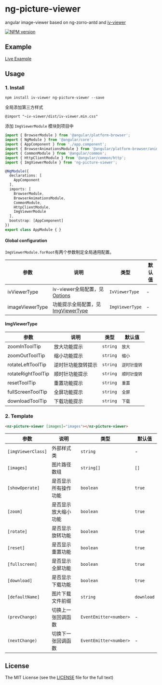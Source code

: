 # ng-picture-viewer

angular image-viewer based on ng-zorro-antd and [iv-viewer](https://github.com/s-yadav/iv-viewer)

[![NPM version](https://img.shields.io/npm/v/ng-picture-viewer.svg)](https://www.npmjs.com/package/ng-picture-viewer)

## Example

[Live Example](https://lzhd.github.io/ng-picture-viewer/)

## Usage

### 1. Install

```
npm install iv-viewer ng-picture-viewer --save
```
全局添加第三方样式
```
@import "~iv-viewer/dist/iv-viewer.min.css"
```

添加 `ImgViewerModule` 模块到项目中

```typescript
import { BrowserModule } from '@angular/platform-browser';
import { NgModule } from '@angular/core';
import { AppComponent } from './app.component';
import { BrowserAnimationsModule } from '@angular/platform-browser/animations';
import { CommonModule } from '@angular/common';
import { HttpClientModule } from '@angular/common/http';
import { ImgViewerModule } from 'ng-picture-viewer';

@NgModule({
  declarations: [
    AppComponent
  ],
  imports: [
    BrowserModule,
    BrowserAnimationsModule,
    CommonModule,
    HttpClientModule,
    ImgViewerModule
  ],
  bootstrap: [AppComponent]
})
export class AppModule { }
```
#### Global configuration

`ImgViewerModule.forRoot`有两个参数制定全局通用配置。

| 参数 | 说明 | 类型 | 默认值 |
| --- | --- | --- | --- |
| ivViewerType | iv-viewer全局配置，见[Options](https://github.com/s-yadav/iv-viewer#Options) | `IvViewerType` | - |
| imageViewerType | 功能提示全局配置，见[ImgViewerType](#ImgViewerType) | `ImgViewerType` | - |

#### ImgViewerType

| 参数 | 说明 | 类型 | 默认值 |
| --- | --- | --- | --- |
| zoomInToolTip | 放大功能提示 | `string` | `放大` |
| zoomOutToolTip | 缩小功能提示 | `string` | `缩小` |
| rotateLeftToolTip | 逆时针功能旋转提示 | `string` | `逆时针旋转` |
| rotateRightToolTip | 顺时针功能提示 | `string` | `顺时针旋转` |
| resetToolTip | 重置功能提示 | `string` | `重置` |
| fullScreenToolTip | 全屏功能提示 | `string` | `全屏` |
| downloadToolTip | 下载功能提示 | `string` | `下载` |

### 2. Template

```html
<nz-picture-viewer [images]="images"></nz-picture-viewer>
```

| 参数 | 说明 | 类型 | 默认值 |
| --- | --- | --- | --- |
| `[imgViewerClass]` | 外部样式类 | `string` | - |
| `[images]` | 图片路径数组 | `string[]` | `[]` |
| `[showOperate]` | 是否显示所有操作功能 | `boolean` | `true` |
| `[zoom]` | 是否显示放大缩小功能 | `boolean` | `true` |
| `[rotate]` | 是否显示旋转功能 | `boolean` | `true` |
| `[reset]` | 是否显示重置功能 | `boolean` | `true` |
| `[fullscreen]` | 是否显示全屏功能 | `boolean` | `true` |
| `[download]` | 是否显示下载功能 | `boolean` | `true` |
| `[defaultName]` | 图片下载文件前缀 | `string` | `download` |
| `(prevChange)` | 切换上一张回调函数 | `EventEmitter<number>` | - |
| `(nextChange)` | 切换下一张回调函数 | `EventEmitter<number>` | - |

## License

The MIT License (see the [LICENSE](https://github.com/lzhd/ng-picture-viewer/blob/master/LICENSE) file for the full text)
